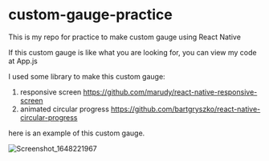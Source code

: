 # custom-gauge-practice

This is my repo for practice to make custom gauge using React Native 

If this custom gauge is like what you are looking for, you can view my code at App.js

I used some library to make this custom gauge:

1. responsive screen 
  https://github.com/marudy/react-native-responsive-screen
2. animated circular progress
  https://github.com/bartgryszko/react-native-circular-progress

here is an example of this custom gauge.

![Screenshot_1648221967](https://user-images.githubusercontent.com/72232769/160161406-320b0093-4351-4a05-a6dd-1297d7f544c5.png)
